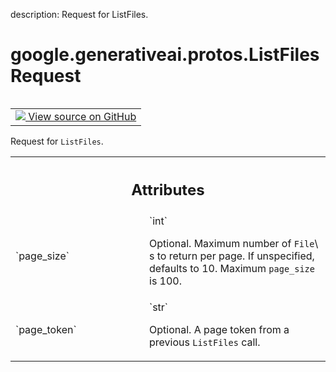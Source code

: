 description: Request for ListFiles.

<div itemscope itemtype="http://developers.google.com/ReferenceObject">
<meta itemprop="name" content="google.generativeai.protos.ListFilesRequest" />
<meta itemprop="path" content="Stable" />
</div>

# google.generativeai.protos.ListFilesRequest

<!-- Insert buttons and diff -->

<table class="tfo-notebook-buttons tfo-api nocontent" align="left">
<td>
  <a target="_blank" href="https://github.com/googleapis/google-cloud-python/tree/main/packages/google-ai-generativelanguage/google/ai/generativelanguage_v1beta/types/file_service.py#L67-L86">
    <img src="https://www.tensorflow.org/images/GitHub-Mark-32px.png" />
    View source on GitHub
  </a>
</td>
</table>



Request for ``ListFiles``.

<!-- Placeholder for "Used in" -->




<!-- Tabular view -->
 <table class="responsive fixed orange">
<colgroup><col width="214px"><col></colgroup>
<tr><th colspan="2"><h2 class="add-link">Attributes</h2></th></tr>

<tr>
<td>
`page_size`<a id="page_size"></a>
</td>
<td>
`int`

Optional. Maximum number of ``File``\ s to return per page.
If unspecified, defaults to 10. Maximum ``page_size`` is
100.
</td>
</tr><tr>
<td>
`page_token`<a id="page_token"></a>
</td>
<td>
`str`

Optional. A page token from a previous ``ListFiles`` call.
</td>
</tr>
</table>




